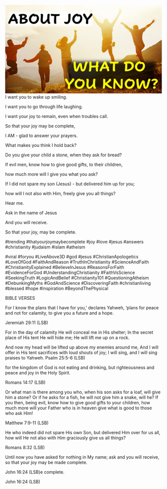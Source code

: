 ![Video cover image](./cover.jpg "cover photo")
I want you to wake up smiling.

I want you to go through life laughing.

I want your joy to remain, even when troubles call.

So that your joy may be complete, 

I AM - glad to answer your prayers.

What makes you think I hold back?
 
Do you give your child a stone, when they ask for bread?

If evil men, know how to give good gifts, to their children, 

how much more will I give you what you ask?

If I did not spare my son (Jesus) - but delivered him up for you; 

how will I not also with Him, freely give you all things?

Hear me.

Ask in the name of Jesus

And you will receive.

So that your joy, may be complete.


#trending #thatyourjoymaybecomplete #joy #love #jesus #answers #christianity #judaism #islam #atheism

#viral #foryou #LiveAbove3D #god #jesus #ChristianApologetics #LoveOfGod #FaithAndReason #TruthInChristianity #ScienceAndFaith #ChristianityExplained #BelieveInJesus #ReasonsForFaith #EvidenceForGod #UnderstandingChristianity #FaithVsScience #SeekingTruth #LogicAndBelief #Christianity101 #QuestioningAtheism #DebunkingMyths #GodAndScience #DiscoveringFaith #christianliving #blessed #hope #inspiration #BeyondThePhysical


BIBLE VERSES

For I know the plans that I have for you,’ declares Yahweh, ‘plans for peace and not for calamity, to give you a future and a hope.

Jeremiah 29:11 (LSB)

For in the day of calamity He will conceal me in His shelter;
In the secret place of His tent He will hide me;
He will lift me up on a rock.

And now my head will be lifted up above my enemies around me,
And I will offer in His tent sacrifices with loud shouts of joy;
I will sing, and I will sing praises to Yahweh.
Psalm 25:5-6 (LSB)

for the kingdom of God is not eating and drinking, but righteousness and peace and joy in the Holy Spirit.

Romans 14:17 (LSB)

Or what man is there among you who, when his son asks for a loaf, will give him a stone? Or if he asks for a fish, he will not give him a snake, will he? If you then, being evil, know how to give good gifts to your children, how much more will your Father who is in heaven give what is good to those who ask Him!

Matthew 7:9-11 (LSB)

He who indeed did not spare His own Son, but delivered Him over for us all, how will He not also with Him graciously give us all things?

Romans 8:32 (LSB)

Until now you have asked for nothing in My name; ask and you will receive, so that your joy may be made complete.

John 16:24 (LSB)e complete.

John 16:24 (LSB)